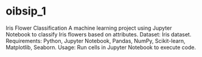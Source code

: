 # oibsip_1
Iris Flower Classification A machine learning project using Jupyter Notebook to classify Iris flowers based on attributes. Dataset: Iris dataset. Requirements: Python, Jupyter Notebook, Pandas, NumPy, Scikit-learn, Matplotlib, Seaborn. Usage: Run cells in Jupyter Notebook to execute code.
